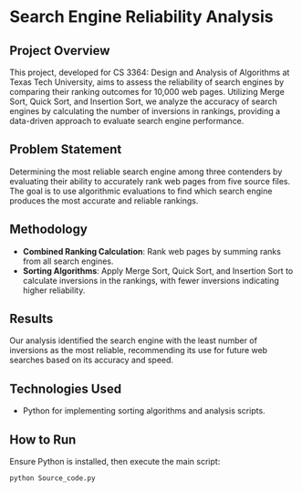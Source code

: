 # Search Engine Reliability Analysis

## Project Overview
This project, developed for CS 3364: Design and Analysis of Algorithms at Texas Tech University, aims to assess the reliability of search engines by comparing their ranking outcomes for 10,000 web pages. Utilizing Merge Sort, Quick Sort, and Insertion Sort, we analyze the accuracy of search engines by calculating the number of inversions in rankings, providing a data-driven approach to evaluate search engine performance.

## Problem Statement
Determining the most reliable search engine among three contenders by evaluating their ability to accurately rank web pages from five source files. The goal is to use algorithmic evaluations to find which search engine produces the most accurate and reliable rankings.

## Methodology
- **Combined Ranking Calculation**: Rank web pages by summing ranks from all search engines.
- **Sorting Algorithms**: Apply Merge Sort, Quick Sort, and Insertion Sort to calculate inversions in the rankings, with fewer inversions indicating higher reliability.

## Results
Our analysis identified the search engine with the least number of inversions as the most reliable, recommending its use for future web searches based on its accuracy and speed.

## Technologies Used
- Python for implementing sorting algorithms and analysis scripts.

## How to Run
Ensure Python is installed, then execute the main script:
```bash
python Source_code.py
